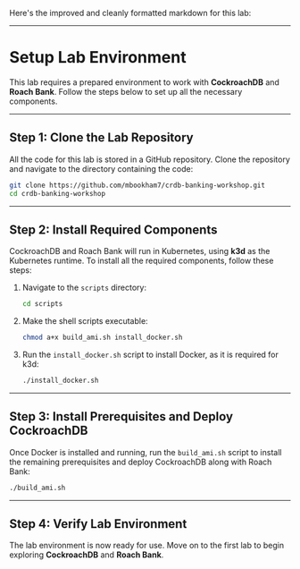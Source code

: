 Here's the improved and cleanly formatted markdown for this lab:

---

# **Setup Lab Environment**

This lab requires a prepared environment to work with **CockroachDB** and **Roach Bank**. Follow the steps below to set up all the necessary components.

---

## **Step 1: Clone the Lab Repository**

All the code for this lab is stored in a GitHub repository. Clone the repository and navigate to the directory containing the code:

```bash
git clone https://github.com/mbookham7/crdb-banking-workshop.git
cd crdb-banking-workshop
```

---

## **Step 2: Install Required Components**

CockroachDB and Roach Bank will run in Kubernetes, using **k3d** as the Kubernetes runtime. To install all the required components, follow these steps:

1. Navigate to the `scripts` directory:
   ```bash
   cd scripts
   ```

2. Make the shell scripts executable:
   ```bash
   chmod a+x build_ami.sh install_docker.sh
   ```

3. Run the `install_docker.sh` script to install Docker, as it is required for k3d:
   ```bash
   ./install_docker.sh
   ```

---

## **Step 3: Install Prerequisites and Deploy CockroachDB**

Once Docker is installed and running, run the `build_ami.sh` script to install the remaining prerequisites and deploy CockroachDB along with Roach Bank:

```bash
./build_ami.sh
```

---

## **Step 4: Verify Lab Environment**

The lab environment is now ready for use. Move on to the first lab to begin exploring **CockroachDB** and **Roach Bank**.